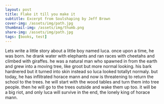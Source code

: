 ```yaml
---
layout: post
title: Flake it till you make it
subtitle: Excerpt from Soulshaping by Jeff Brown
cover-img: /assets/img/path.jpg
thumbnail-img: /assets/img/thumb.png
share-img: /assets/img/path.jpg
tags: [books, test]
---
```


Lets write a little story about a little boy named luca. once upon a time, he was born. he drank water with elephants and ran races with cheetahs and climbed with giraffes. he was a natural man who spawned in from the earth and grew into a moving tree, like groot but more normal looking. his bark hardnered but it turned into skin instead so luca looked totallyt normaly. but today, he has inflitrated horace mann and now is threatening to return the school to the trees. he will start with the wood tables and turn them into tree people. then he will go to the trees outside and wake them up too. it will be a big riot, and only luca will survive in the end, the lonely king of horace mann. 
